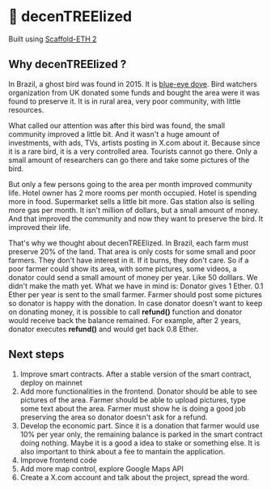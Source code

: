 # 🌿 decenTREElized

Built using <a href="https://scaffoldeth.io">Scaffold-ETH 2</a>

## Why decenTREElized ?

In Brazil, a ghost bird was found in 2015. It is <a href="https://en.wikipedia.org/wiki/Blue-eyed_ground_dove"> blue-eye dove</a>. Bird watchers organization from UK donated some funds and bought the area were it was found to preserve it. It is in rural area, very poor community, with little resources.

What called our attention was after this bird was found, the small community improved a little bit. And it wasn't a huge amount of investments, with ads, TVs, artists posting in X.com about it. Because since it is a rare bird, it is a very controlled area. Tourists cannot go there. Only a small amount of researchers can go there and take some pictures of the bird.

But only a few persons going to the area per month improved community life. Hotel owner has 2 more rooms per month occupied. Hotel is spending more in food. Supermarket sells a little bit more. Gas station also is selling more gas per month. It isn't million of dollars, but a small amount of money. And that improved the community and now they want to preserve the bird. It improved their life.

That's why we thought about decenTREElized. In Brazil, each farm must preserve 20% of the land. That area is only costs for some small and poor farmers. They don't have interest in it. If it burns, they don't care. So if a poor farmer could show its area, with some pictures, some videos, a donator could send a small amount of money per year. Like 50 dolllars. We didn't make the math yet. What we have in mind is: Donator gives 1 Ether. 0.1 Ether per year is sent to the small farmer. Farmer should post some pictures so donator is happy with the donation. In case donator doesn't want to keep on donating money, it is possible to call **refund()** function and donator would receive back the balance remained. For example, after 2 years, donator executes **refund()** and would get back 0.8 Ether.

## Next steps

1. Improve smart contracts. After a stable version of the smart contract, deploy on mainnet
2. Add more functionalities in the frontend. Donator should be able to see pictures of the area. Farmer should be able to upload pictures, type some text about the area. Farmer must show he is doing a good job preserving the area so donator doesn't ask for a refund.
3. Develop the economic part. Since it is a donation that farmer would use 10% per year only, the remaining balance is parked in the smart contract doing nothing. Maybe it is a good a idea to stake or something else. It is also important to think about a fee to mantain the application.
4. Improve frontend code
5. Add more map control, explore Google Maps API
6. Create a X.com account and talk about the project, spread the word.
